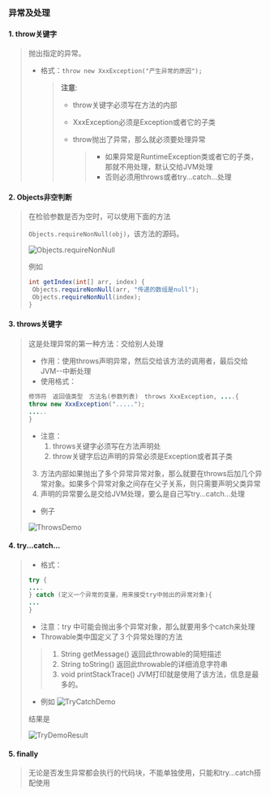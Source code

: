 ### 异常及处理

#### 1. throw关键字

> 抛出指定的异常。
>
> - 格式：`throw new XxxException("产生异常的原因");`
>
>   > **注意**:
>   >
>   > - throw关键字必须写在方法的内部
>   >
>   > - XxxException必须是Exception或者它的子类
>   >
>   > - throw抛出了异常，那么就必须要处理异常
>   >
>   >   > - 如果异常是RuntimeException类或者它的子类，那就不用处理，默认交给JVM处理
>   >   > - 否则必须用throws或者try...catch...处理

#### 2. Objects非空判断

> 在检验参数是否为空时，可以使用下面的方法
>
> `Objects.requireNonNull(obj)`，该方法的源码。
>
> ![Objects.requireNonNull](/home/exile/project/Notes/Java/img/Objects.png)
>
> 例如
>
> ```java
> int getIndex(int[] arr, index) {
>  Objects.requireNonNull(arr, "传递的数组是null");
>  Objects.requireNonNull(index);
> }
> ```

#### 3. throws关键字

> 这是处理异常的第一种方法：交给别人处理
>
> - 作用：使用throws声明异常，然后交给该方法的调用者，最后交给JVM--中断处理
> - 使用格式：
>
> ```java
> 修饰符　返回值类型　方法名(参数列表)　throws XxxException, ....{
> throw new XxxException(".....");
> .....
> }
> ```
>
> - 注意：
>   1. throws关键字必须写在方法声明处
>   2. throw关键字后边声明的异常必须是Exception或者其子类
>
> 3. 方法内部如果抛出了多个异常异常对象，那么就要在throws后加几个异常对象。如果多个异常对象之间存在父子关系，则只需要声明父类异常
> 4. 声明的异常要么是交给JVM处理，要么是自己写try...catch...处理
>
> - 例子
>
> ![ThrowsDemo](/home/exile/project/Notes/Java/img/ThrowsDemo.png)

#### 4. try...catch...

> - 格式：
>
> ```java
> try {
> ....
> } catch (定义一个异常的变量，用来接受try中抛出的异常对象){
> ...
> }
> ```
>
> - 注意：try 中可能会抛出多个异常对象，那么就要用多个catch来处理
> - Throwable类中国定义了３个异常处理的方法
>
> > 1. String getMessage()  返回此throwable的简短描述
> > 2. String toString() 返回此throwable的详细消息字符串
> > 3. void printStackTrace() JVM打印就是使用了该方法，信息是最多的。
>
> - 例如
>   ![TryCatchDemo](/home/exile/project/Notes/Java/img/TryCatchDemo.png) 
>
> 结果是　
>
> ![TryDemoResult](/home/exile/project/Notes/Java/img/TryDemoResult.png)

#### 5. finally

> 无论是否发生异常都会执行的代码块，不能单独使用，只能和try...catch搭配使用
